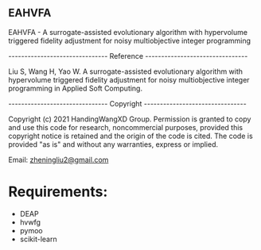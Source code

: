 ## EAHVFA

EAHVFA - A surrogate-assisted evolutionary algorithm with hypervolume triggered fidelity adjustment for noisy multiobjective integer programming

------------------------------- Reference --------------------------------

Liu S, Wang H, Yao W. A surrogate-assisted evolutionary algorithm with hypervolume triggered fidelity adjustment for noisy multiobjective integer programming in Applied Soft Computing.

------------------------------- Copyright --------------------------------

Copyright (c) 2021 HandingWangXD Group. Permission is granted to copy and use this code for research, noncommercial purposes, provided this copyright notice is retained and the origin of the code is cited. The code is provided "as is" and without any warranties, express or implied.


Email: zheningliu2@gmail.com

# Requirements:
+ DEAP
+ hvwfg
+ pymoo
+ scikit-learn
